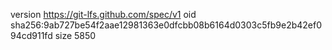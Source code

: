 version https://git-lfs.github.com/spec/v1
oid sha256:9ab727be54f2aae12981363e0dfcbb08b6164d0303c5fb9e2b42ef094cd911fd
size 5850
